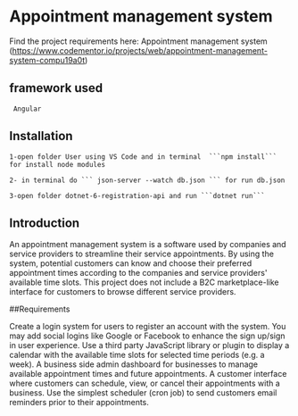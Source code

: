 # Appointment management system
Find the project requirements here: Appointment management system (https://www.codementor.io/projects/web/appointment-management-system-compu19a0t) 
## framework used
     Angular
## Installation
    1-open folder User using VS Code and in terminal  ```npm install``` for install node modules

    2- in terminal do ``` json-server --watch db.json ``` for run db.json

    3-open folder dotnet-6-registration-api and run ```dotnet run``` 
## Introduction

An appointment management system is a software used by companies and service providers to streamline their service appointments. By using the system, potential customers can know and choose their preferred appointment times according to the companies and service providers' available time slots. This project does not include a B2C marketplace-like interface for customers to browse different service providers.

##Requirements

Create a login system for users to register an account with the system. You may add social logins like Google or Facebook to enhance the sign up/sign in user experience.
Use a third party JavaScript library or plugin to display a calendar with the available time slots for selected time periods (e.g. a week).
A business side admin dashboard for businesses to manage available appointment times and future appointments.
A customer interface where customers can schedule, view, or cancel their appointments with a business.
Use the simplest scheduler (cron job) to send customers email reminders prior to their appointments.
